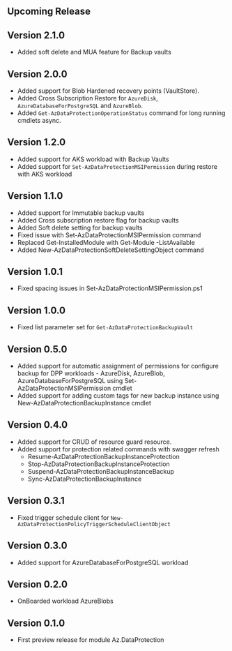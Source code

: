 <!--
    Please leave this section at the top of the change log.

    Changes for the upcoming release should go under the section titled "Upcoming Release", and should adhere to the following format:

    ## Upcoming Release
    * Overview of change #1
        - Additional information about change #1
    * Overview of change #2
        - Additional information about change #2
        - Additional information about change #2
    * Overview of change #3
    * Overview of change #4
        - Additional information about change #4

    ## YYYY.MM.DD - Version X.Y.Z (Previous Release)
    * Overview of change #1
        - Additional information about change #1
-->
## Upcoming Release

## Version 2.1.0
* Added soft delete and MUA feature for Backup vaults

## Version 2.0.0
* Added support for Blob Hardened recovery points (VaultStore).
* Added Cross Subscription Restore for `AzureDisk`, `AzureDatabaseForPostgreSQL` and `AzureBlob`.
* Added `Get-AzDataProtectionOperationStatus` command for long running cmdlets async.

## Version 1.2.0
* Added support for AKS workload with Backup Vaults
* Added support for `Set-AzDataProtectionMSIPermission` during restore with AKS workload

## Version 1.1.0
* Added support for Immutable backup vaults
* Added Cross subscription restore flag for backup vaults
* Added Soft delete setting for backup vaults
* Fixed issue with Set-AzDataProtectionMSIPermission command
* Replaced Get-InstalledModule with Get-Module -ListAvailable
* Added New-AzDataProtectionSoftDeleteSettingObject command

## Version 1.0.1
* Fixed spacing issues in Set-AzDataProtectionMSIPermission.ps1

## Version 1.0.0
* Fixed list parameter set for `Get-AzDataProtectionBackupVault`

## Version 0.5.0
* Added support for automatic assignment of permissions for configure backup for DPP workloads - AzureDisk, AzureBlob, AzureDatabaseForPostgreSQL using Set-AzDataProtectionMSIPermission cmdlet
* Added support for adding custom tags for new backup instance using New-AzDataProtectionBackupInstance cmdlet

## Version 0.4.0
* Added support for CRUD of resource guard resource.
* Added support for protection related commands with swagger refresh
    - Resume-AzDataProtectionBackupInstanceProtection
    - Stop-AzDataProtectionBackupInstanceProtection
    - Suspend-AzDataProtectionBackupInstanceBackup
    - Sync-AzDataProtectionBackupInstance

## Version 0.3.1
* Fixed trigger schedule client for `New-AzDataProtectionPolicyTriggerScheduleClientObject`

## Version 0.3.0
* Added support for AzureDatabaseForPostgreSQL workload

## Version 0.2.0
* OnBoarded workload AzureBlobs

## Version 0.1.0
* First preview release for module Az.DataProtection

